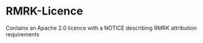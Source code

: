 # RMRK-Licence
Contains an Apache 2.0 licence with a NOTICE describing RMRK attribution requirements
